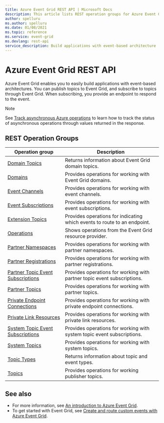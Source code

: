 ```yaml
---
title: Azure Event Grid REST API | Microsoft Docs
description: This article lists REST operation groups for Azure Event Grid. 
author: spelluru
ms.author: spelluru
ms.date: 01/08/2021
ms.topic: reference
ms.service: event-grid
ms.devlang: rest-api
service_description: Build applications with event-based architecture
---
```


# Azure Event Grid REST API

Azure Event Grid enables you to easily build applications with event-based architectures. You can publish topics to Event Grid, and subscribe to topics through Event Grid. When subscribing, you provide an endpoint to respond to the event. 

> [!NOTE]
> See [Track asynchronous Azure operations](/azure/azure-resource-manager/management/async-operations) to learn how to track the status of asynchronous operations through values returned in the response. 

## REST Operation Groups 

| Operation group | Description                                                        |
|-----------------|--------------------------------------------------------------------|
| [Domain Topics](/rest/api/eventgrid/version2020-10-15-preview/domaintopics) | Returns information about Event Grid domain topics. |
| [Domains](/rest/api/eventgrid/version2020-10-15-preview/domains) | Provides operations for working with Event Grid domains. |
| [Event Channels](/rest/api/eventgrid/version2020-10-15-preview/eventchannels) | Provides operations for working with event channels. |
| [Event Subscriptions](/rest/api/eventgrid/version2020-10-15-preview/eventsubscriptions) | Provides operations for working with event subscriptions. |
| [Extension Topics](/rest/api/eventgrid/version2020-10-15-preview/extensiontopics) | Provides operations for indicating which events to route to an endpoint. |
| [Operations](/rest/api/eventgrid/version2020-10-15-preview/operations) | Shows operations from the Event Grid resource provider. |
| [Partner Namespaces](/rest/api/eventgrid/version2020-10-15-preview/partnernamespaces) | Provides operations for working with partner namespaces. |
| [Partner Registrations](/rest/api/eventgrid/version2020-10-15-preview/partnerregistrations) | Provides operations for working with partner registrations. |
| [Partner Topic Event Subscriptions](/rest/api/eventgrid/version2020-10-15-preview/partnertopiceventsubscriptions) | Provides operations for working with partner topic event subscriptions. |
| [Partner Topics](/rest/api/eventgrid/version2020-10-15-preview/partnertopics) | Provides operations for working with partner topics. |
| [Private Endpoint Connections](/rest/api/eventgrid/version2020-10-15-preview/privateendpointconnections) | Provides operations for working with private endpoint connections. |
| [Private Link Resources](/rest/api/eventgrid/version2020-10-15-preview/privatelinkresources) | Provides operations for working with private link resources. |
| [System Topic Event Subscriptions](/rest/api/eventgrid/version2020-10-15-preview/systemtopiceventsubscriptions) | Provides operations for working with system topic event subscriptions. |
| [System Topics](/rest/api/eventgrid/version2020-10-15-preview/systemtopics) | Provides operations for working with system topics. |
| [Topic Types](/rest/api/eventgrid/version2020-10-15-preview/topictypes) | Returns information about topic and event types. |
| [Topics](/rest/api/eventgrid/version2020-10-15-preview/topics) | Provides operations for working publisher topics. |

## See also

- For more information, see [An introduction to Azure Event Grid](/azure/event-grid/overview).
- To get started with Event Grid, see [Create and route custom events with Azure Event Grid](/azure/event-grid/custom-event-quickstart).

